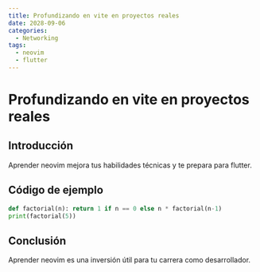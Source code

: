 ```yaml
---
title: Profundizando en vite en proyectos reales
date: 2028-09-06
categories:
  - Networking
tags:
  - neovim
  - flutter
---
```


# Profundizando en vite en proyectos reales

## Introducción

Aprender neovim mejora tus habilidades técnicas y te prepara para flutter.

## Código de ejemplo

```python
def factorial(n): return 1 if n == 0 else n * factorial(n-1)
print(factorial(5))
```

## Conclusión

Aprender neovim es una inversión útil para tu carrera como desarrollador.